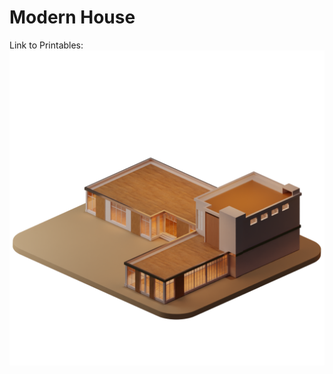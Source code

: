 # Modern House
Link to Printables: 
![Render](https://github.com/amoghagrawal/modernhouse/blob/main/Modern.png)
